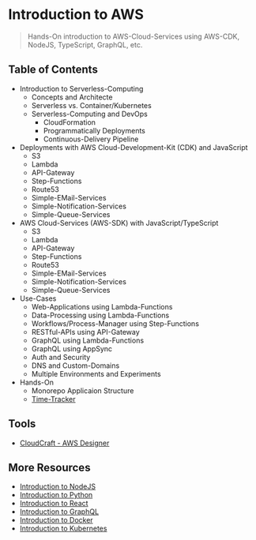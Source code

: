 # Introduction to AWS

> Hands-On introduction to AWS-Cloud-Services using AWS-CDK, NodeJS, TypeScript, GraphQL, etc.

## Table of Contents

* Introduction to Serverless-Computing
  * Concepts and Architecte
  * Serverless vs. Container/Kubernetes
  * Serverless-Computing and DevOps
    * CloudFormation
    * Programmatically Deployments
    * Continuous-Delivery Pipeline
* Deployments with AWS Cloud-Development-Kit (CDK) and JavaScript
  * S3
  * Lambda
  * API-Gateway
  * Step-Functions
  * Route53
  * Simple-EMail-Services
  * Simple-Notification-Services
  * Simple-Queue-Services
* AWS Cloud-Services (AWS-SDK) with JavaScript/TypeScript
  * S3
  * Lambda
  * API-Gateway
  * Step-Functions
  * Route53
  * Simple-EMail-Services
  * Simple-Notification-Services
  * Simple-Queue-Services
* Use-Cases
  * Web-Applications using Lambda-Functions
  * Data-Processing using Lambda-Functions
  * Workflows/Process-Manager using Step-Functions
  * RESTful-APIs using API-Gateway
  * GraphQL using Lambda-Functions
  * GraphQL using AppSync
  * Auth and Security
  * DNS and Custom-Domains
  * Multiple Environments and Experiments
* Hands-On
  * Monorepo Applicaion Structure
  * [Time-Tracker](./examples/aws-lambda/README.md)

## Tools

* [CloudCraft - AWS Designer](https://cloudcraft.co)

## More Resources

* [Introduction to NodeJS](https://github.com/mikebild/introduction-nodejs)
* [Introduction to Python](https://github.com/mikebild/introduction-python)
* [Introduction to React](https://github.com/mikebild/introduction-react)
* [Introduction to GraphQL](https://github.com/mikebild/introduction-graphql)
* [Introduction to Docker](https://github.com/mikebild/introduction-docker)
* [Introduction to Kubernetes](https://github.com/mikebild/introduction-kubernetes)